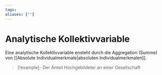 ```yaml
---
tags:
aliases: [""]
---
```


# Analytische Kollektivvariable
Eine analytische Kollektivvariable ensteht durch die Aggregation (Summe) von [[Absolute Individualmerkmale|absoluten Individualmerkmalen]].
> [!example]-
> Der Anteil Hochgebildeter an einer Gesellschaft
